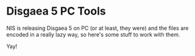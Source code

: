 # Disgaea 5 PC Tools

NIS is releasing Disgaea 5 on PC (or at least, they were)
and the files are encoded in a really lazy way,
so here's some stuff to work with them.

Yay!

